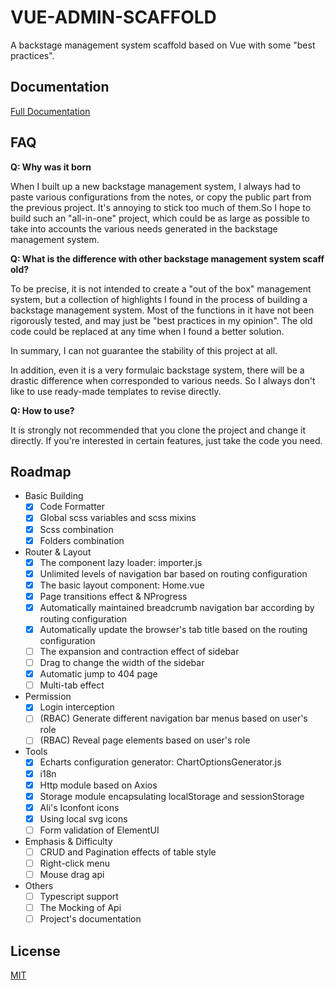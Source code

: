 # VUE-ADMIN-SCAFFOLD

A backstage management system scaffold based on Vue with some "best practices".

## Documentation

[Full Documentation](https://varzy.me/vue-admin-scaffold-book/)

## FAQ

**Q: Why was it born**

When I built up a new backstage management system, I always had to paste various configurations from the notes, or copy the public part from the previous project. It's annoying to stick too much of them.So I hope to build such an "all-in-one" project, which could be as large as possible to take into accounts the various needs generated in the backstage management system.

**Q: What is the difference with other backstage management system scaffold?**

To be precise, it is not intended to create a "out of the box" management system, but a collection of highlights I found in the process of building a backstage management system. Most of the functions in it have not been rigorously tested, and may just be "best practices in my opinion". The old code could be replaced at any time when I found a better solution.

In summary, I can not guarantee the stability of this project at all.

In addition, even it is a very formulaic backstage system, there will be a drastic difference when corresponded to various needs. So I always don't like to use ready-made templates to revise directly.

**Q: How to use?**

It is strongly not recommended that you clone the project and change it directly. If you're interested in certain features, just take the code you need.

## Roadmap

- Basic Building
  - [x] Code Formatter
  - [x] Global scss variables and scss mixins
  - [x] Scss combination
  - [x] Folders combination
- Router & Layout
  - [x] The component lazy loader: importer.js
  - [x] Unlimited levels of navigation bar based on routing configuration
  - [x] The basic layout component: Home.vue
  - [x] Page transitions effect & NProgress
  - [x] Automatically maintained breadcrumb navigation bar according by routing configuration
  - [x] Automatically update the browser's tab title based on the routing configuration
  - [ ] The expansion and contraction effect of sidebar
  - [ ] Drag to change the width of the sidebar
  - [x] Automatic jump to 404 page
  - [ ] Multi-tab effect
- Permission
  - [x] Login interception
  - [ ] (RBAC) Generate different navigation bar menus based on user's role
  - [ ] (RBAC) Reveal page elements based on user's role
- Tools
  - [x] Echarts configuration generator: ChartOptionsGenerator.js
  - [x] i18n
  - [x] Http module based on Axios
  - [x] Storage module encapsulating localStorage and sessionStorage
  - [x] Ali's Iconfont icons
  - [x] Using local svg icons
  - [ ] Form validation of ElementUI
- Emphasis & Difficulty
  - [ ] CRUD and Pagination effects of table style
  - [ ] Right-click menu
  - [ ] Mouse drag api
- Others
  - [ ] Typescript support
  - [ ] The Mocking of Api
  - [ ] Project's documentation

## License

[MIT](https://opensource.org/licenses/MIT)
